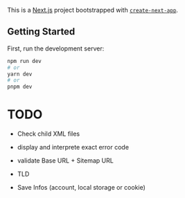 This is a [Next.js](https://nextjs.org/) project bootstrapped with [`create-next-app`](https://github.com/vercel/next.js/tree/canary/packages/create-next-app).

## Getting Started

First, run the development server:

```bash
npm run dev
# or
yarn dev
# or
pnpm dev
```

# TODO

- Check child XML files
- display and interprete exact error code
- validate Base URL + Sitemap URL

- TLD
- Save Infos (account, local storage or cookie)

